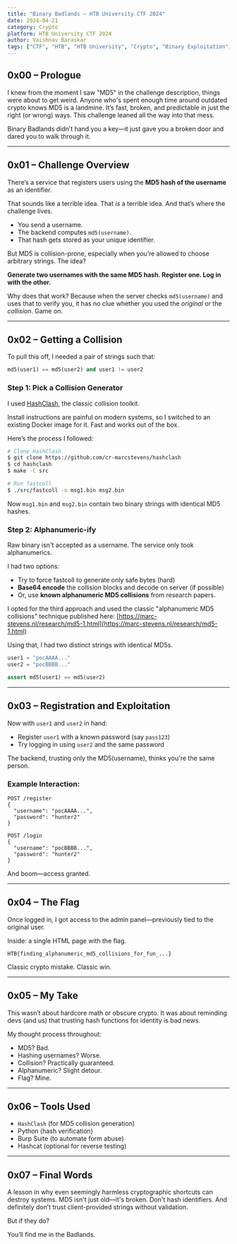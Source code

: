 ```yaml
---
title: "Binary Badlands – HTB University CTF 2024"
date: 2024-04-21
category: Crypto
platform: HTB University CTF 2024
author: Vaishnav Baraskar
tags: ["CTF", "HTB", "HTB University", "Crypto", "Binary Exploitation", "CTF 2024", "Reverse Engineering", "Challenge Writeup", "Cryptanalysis"]
---
```



## 0x00 – Prologue

I knew from the moment I saw "MD5" in the challenge description, things were about to get weird. Anyone who's spent enough time around outdated crypto knows MD5 is a landmine. It’s fast, broken, and predictable in just the right (or wrong) ways. This challenge leaned all the way into that mess.

Binary Badlands didn’t hand you a key—it just gave you a broken door and dared you to walk through it.

---

## 0x01 – Challenge Overview

There’s a service that registers users using the **MD5 hash of the username** as an identifier.

That sounds like a terrible idea. That *is* a terrible idea. And that’s where the challenge lives.

- You send a username.
- The backend computes `md5(username)`.
- That hash gets stored as your unique identifier.

But MD5 is collision-prone, especially when you’re allowed to choose arbitrary strings. The idea?

**Generate two usernames with the same MD5 hash. Register one. Log in with the other.**

Why does that work? Because when the server checks `md5(username)` and uses that to verify you, it has no clue whether you used the *original* or the *collision*. Game on.

---

## 0x02 – Getting a Collision

To pull this off, I needed a pair of strings such that:

```python
md5(user1) == md5(user2) and user1 != user2
```

### Step 1: Pick a Collision Generator

I used [HashClash](https://github.com/cr-marcstevens/hashclash), the classic collision toolkit.

Install instructions are painful on modern systems, so I switched to an existing Docker image for it. Fast and works out of the box.

Here’s the process I followed:

```bash
# Clone HashClash
$ git clone https://github.com/cr-marcstevens/hashclash
$ cd hashclash
$ make -C src

# Run fastcoll
$ ./src/fastcoll -o msg1.bin msg2.bin
```

Now `msg1.bin` and `msg2.bin` contain two binary strings with identical MD5 hashes.

### Step 2: Alphanumeric-ify

Raw binary isn't accepted as a username. The service only took alphanumerics.

I had two options:

- Try to force fastcoll to generate only safe bytes (hard)
- **Base64 encode** the collision blocks and decode on server (if possible)
- Or, use **known alphanumeric MD5 collisions** from research papers.

I opted for the third approach and used the classic "alphanumeric MD5 collisions" technique published here: [https://marc-stevens.nl/research/md5-1.html](https://marc-stevens.nl/research/md5-1.html)

Using that, I had two distinct strings with identical MD5s.

```python
user1 = "pocAAAA..."
user2 = "pocBBBB..."

assert md5(user1) == md5(user2)
```

---

## 0x03 – Registration and Exploitation

Now with `user1` and `user2` in hand:

- Register `user1` with a known password (say `pass123`)
- Try logging in using `user2` and the same password

The backend, trusting only the MD5(username), thinks you're the same person.

### Example Interaction:

```http
POST /register
{
  "username": "pocAAAA...",
  "password": "hunter2"
}

POST /login
{
  "username": "pocBBBB...",
  "password": "hunter2"
}
```

And boom—access granted.

---

## 0x04 – The Flag

Once logged in, I got access to the admin panel—previously tied to the original user.

Inside: a single HTML page with the flag.

```
HTB{finding_alphanumeric_md5_collisions_for_fun_...}
```

Classic crypto mistake. Classic win.

---

## 0x05 – My Take

This wasn’t about hardcore math or obscure crypto. It was about reminding devs (and us) that trusting hash functions for identity is bad news.

My thought process throughout:

- MD5? Bad.
- Hashing usernames? Worse.
- Collision? Practically guaranteed.
- Alphanumeric? Slight detour.
- Flag? Mine.

---

## 0x06 – Tools Used

- `HashClash` (for MD5 collision generation)
- Python (hash verification)
- Burp Suite (to automate form abuse)
- Hashcat (optional for reverse testing)

---

## 0x07 – Final Words

A lesson in why even seemingly harmless cryptographic shortcuts can destroy systems. MD5 isn't just old—it's broken. Don't hash identifiers. And definitely don’t trust client-provided strings without validation.

But if they do?

You’ll find me in the Badlands.

